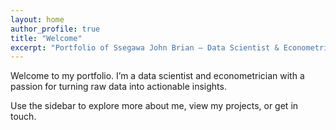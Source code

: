 ```yaml
---
layout: home
author_profile: true
title: "Welcome"
excerpt: "Portfolio of Ssegawa John Brian — Data Scientist & Econometrician"
---
```


Welcome to my portfolio. I’m a data scientist and econometrician with a passion for turning raw data into actionable insights.

Use the sidebar to explore more about me, view my projects, or get in touch.

